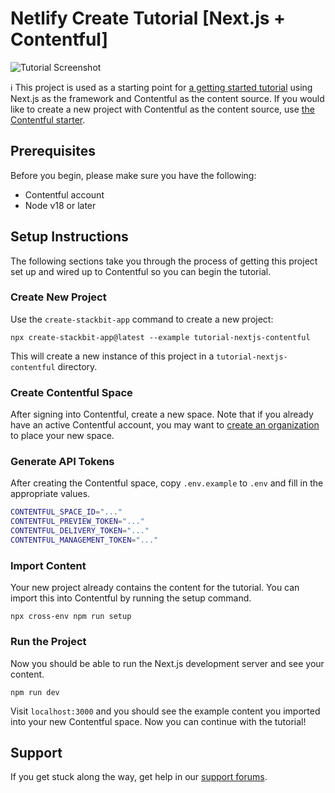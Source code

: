 # Netlify Create Tutorial [Next.js + Contentful]

![Tutorial Screenshot](https://assets.stackbit.com/docs/tutorial-shared-thumb-v2.png)

ℹ️ This project is used as a starting point for [a getting started tutorial](https://docs.netlify.com/create/get-started/nextjs-contentful/) using Next.js as the framework and Contentful as the content source. If you would like to create a new project with Contentful as the content source, use [the Contentful starter](https://github.com/stackbit-themes/nextjs-contentful-starter).

## Prerequisites

Before you begin, please make sure you have the following:

- Contentful account
- Node v18 or later

## Setup Instructions

The following sections take you through the process of getting this project set up and wired up to Contentful so you can begin the tutorial.

### Create New Project

Use the `create-stackbit-app` command to create a new project:

    npx create-stackbit-app@latest --example tutorial-nextjs-contentful

This will create a new instance of this project in a `tutorial-nextjs-contentful` directory.

### Create Contentful Space

After signing into Contentful, create a new space. Note that if you already have an active Contentful account, you may want to [create an organization](https://app.contentful.com/account/organizations/new) to place your new space.

### Generate API Tokens

After creating the Contentful space, copy `.env.example` to `.env` and fill in the appropriate values.

```bash
CONTENTFUL_SPACE_ID="..."
CONTENTFUL_PREVIEW_TOKEN="..."
CONTENTFUL_DELIVERY_TOKEN="..."
CONTENTFUL_MANAGEMENT_TOKEN="..."
```

### Import Content

Your new project already contains the content for the tutorial. You can import this into Contentful by running the setup command.

    npx cross-env npm run setup

### Run the Project

Now you should be able to run the Next.js development server and see your content.

    npm run dev

Visit `localhost:3000` and you should see the example content you imported into your new Contentful space. Now you can continue with the tutorial!

## Support

If you get stuck along the way, get help in our [support forums](https://answers.netlify.com/).
